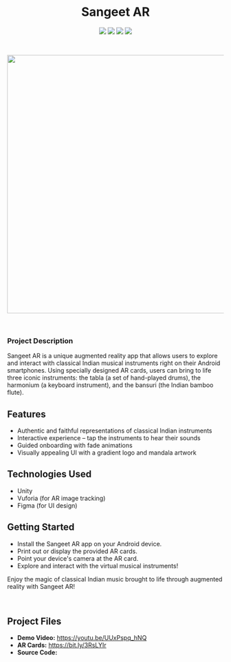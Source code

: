 <h1 align="center"> Sangeet AR </h1>

<p align="center">

<img src ="https://img.shields.io/badge/c%23-4D94FF.svg?style=for-the-badge&logo=c-sharp&logoColor=white">
<img src ="https://img.shields.io/badge/unity-%23000000.svg?style=for-the-badge&logo=unity&logoColor=white">
<img src ="https://img.shields.io/badge/Figma-F24E1E.svg?style=for-the-badge&logo=Figma&logoColor=white">
<img src ="https://img.shields.io/badge/Android-3DDC84.svg?style=for-the-badge&logo=Android&logoColor=white">

</p>

<br>

<p align="center">
<img src ="https://github.com/lakshaybhushan/Sangeet-AR/assets/74349407/1638e3f8-1d70-4056-8475-05dbbe9c2cec" width="600">

</p>

<br>

<h3> Project Description </h3>

<p>

Sangeet AR is a unique augmented reality app that allows users to explore and interact with classical Indian musical instruments right on their Android smartphones. Using specially designed AR cards, users can bring to life three iconic instruments: the tabla (a set of hand-played drums), the harmonium (a keyboard instrument), and the bansuri (the Indian bamboo flute).

## Features
- Authentic and faithful representations of classical Indian instruments
- Interactive experience – tap the instruments to hear their sounds
- Guided onboarding with fade animations
- Visually appealing UI with a gradient logo and mandala artwork

## Technologies Used
- Unity
- Vuforia (for AR image tracking)
- Figma (for UI design)

## Getting Started
- Install the Sangeet AR app on your Android device.
- Print out or display the provided AR cards.
- Point your device's camera at the AR card.
- Explore and interact with the virtual musical instruments!

Enjoy the magic of classical Indian music brought to life through augmented reality with Sangeet AR!

</p>

<br>

## Project Files
- **Demo Video:** https://youtu.be/UUxPspq_hNQ
- **AR Cards:** https://bit.ly/3RsLYIr
- **Source Code:** 